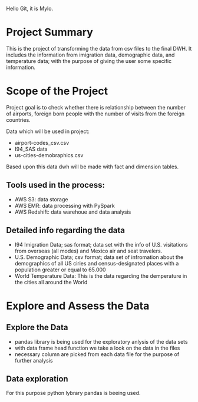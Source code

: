 Hello Git, it is Mylo.

# Project Summary

This is the project of transforming the data from csv files to the final DWH. It includes the information from imigration data, demographic data, and temperature data; with the purpose of giving the user some specific information.

# Scope of the Project

Project goal is to check whether there is relationship between the number of airports, foreign born people with the number of visits from the foreign countries.

Data which will be used in project:
- airport-codes_csv.csv
- I94_SAS data
- us-cities-demobraphics.csv

Based upon this data dwh will be made with fact and dimension tables.

## Tools used in the process:
- AWS S3: data storage
- AWS EMR: data processing with PySpark
- AWS Redshift: data warehoue and data analysis

## Detailed info regarding the data
- I94 Imigration Data; sas format; data set with the info of U.S. visitations from overseas (all modes) and Mexico air and seat travelers.
- U.S. Demographic Data; csv format; data set of infromation about the demographics of all US ciries and census-designated places with a population greater or equal to 65.000
- World Temperature Data: This is the data regarding the demperature in the cities all around the World

# Explore and Assess the Data

## Explore the Data
- pandas library is being used for the exploratory anlysis of the data sets
- with data frame head function we take a look on the data in the files
- necessary column are picked from each data file for the purpose of further analysis

## Data exploration

For this purpose python lybrary pandas is beeing used.






